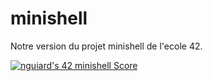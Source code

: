 # minishell
Notre version du projet minishell de l'ecole 42.

<a href="https://github.com/JaeSeoKim/badge42"><img src="https://badge42.vercel.app/api/v2/cl3oocot2001109lbvvo6zf5r/project/2525678" alt="nguiard's 42 minishell Score" /></a>
